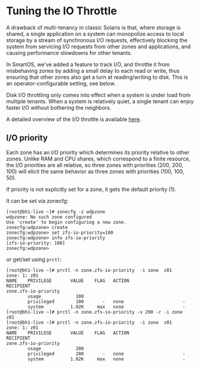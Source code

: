 # Tuning the IO Throttle

A drawback of multi-tenancy in classic Solaris is that, where storage is
shared, a single application on a system can monopolize access to local
storage by a stream of synchronous I/O requests, effectively blocking
the system from servicing I/O requests from other zones and
applications, and causing performance slowdowns for other tenants.

In SmartOS, we've added a feature to track I/O, and throttle it from
misbehaving zones by adding a small delay to each read or write, thus
ensuring that other zones also get a turn at reading/writing to disk.
This is an operator-configurable setting, see below.

Disk I/O throttling only comes into effect when a system is under load
from multiple tenants. When a system is relatively quiet, a single
tenant can enjoy faster I/O without bothering the neighbors.

A detailed overview of the I/O throttle is available
[here](http://dtrace.org/blogs/wdp/2011/03/our-zfs-io-throttle/).

## I/O priority

Each zone has an I/O priority which determines its priority relative to
other zones. Unlike RAM and CPU shares, which correspond to a finite
resource, the I/O priorities are all relative, so three zones with
priorities (200, 200, 100) will elicit the same behavior as three zones
with priorities (100, 100, 50).

If priority is not explicitly set for a zone, it gets the default
priority (1).

It can be set via zonecfg:

    [root@bh1-live ~]# zonecfg -z wdpzone
    wdpzone: No such zone configured
    Use 'create' to begin configuring a new zone.
    zonecfg:wdpzone> create
    zonecfg:wdpzone> set zfs-io-priority=100
    zonecfg:wdpzone> info zfs-io-priority
    [zfs-io-priority: 100]
    zonecfg:wdpzone>

or get/set using `prctl`:

    [root@bh1-live ~]# prctl -n zone.zfs-io-priority  -i zone  z01
    zone: 1: z01
    NAME    PRIVILEGE       VALUE    FLAG   ACTION                    RECIPIENT
    zone.zfs-io-priority
            usage             100
            privileged        100       -   none                      -
            system          1.02K     max   none                      -
    [root@bh1-live ~]# prctl -n zone.zfs-io-priority -v 200 -r -i zone  z01
    [root@bh1-live ~]# prctl -n zone.zfs-io-priority  -i zone  z01
    zone: 1: z01
    NAME    PRIVILEGE       VALUE    FLAG   ACTION                    RECIPIENT
    zone.zfs-io-priority
            usage             200
            privileged        200       -   none                      -
            system          1.02K     max   none                      -
